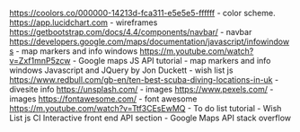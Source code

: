 https://coolors.co/000000-14213d-fca311-e5e5e5-ffffff - color scheme.
https://app.lucidchart.com - wireframes
https://getbootstrap.com/docs/4.4/components/navbar/ - navbar
https://developers.google.com/maps/documentation/javascript/infowindows - map markers and info windows
https://m.youtube.com/watch?v=Zxf1mnP5zcw - Google maps JS API tutorial - map markers and info windows
Javascript and JQuery by Jon Duckett - wish list js
https://www.redbull.com/gb-en/ten-best-scuba-diving-locations-in-uk - divesite info
https://unsplash.com/ - images
https://www.pexels.com/ - images
https://fontawesome.com/ - font awesome
 https://m.youtube.com/watch?v=Ttf3CEsEwMQ - To do list tutorial - Wish List js
CI Interactive front end API section - Google Maps API
stack overflow